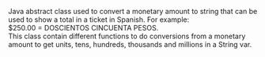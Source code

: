 Java abstract class used to convert a monetary amount to string that can be used to show a total in a ticket in Spanish. For example: <br>
$250.00 = DOSCIENTOS CINCUENTA PESOS.<br>
This class contain different functions to do conversions from a monetary amount to get units, tens, hundreds, thousands and millions in a String var.
